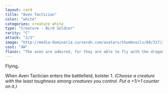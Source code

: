 ```yaml
---
layout: card
title: "Aven Tactician"
color: "white"
categories: creature white
type: "Creature - Bird Soldier"
rarity: "C"
attack: "2/3"
image: "http://media-dominaria.cursecdn.com/avatars/thumbnails/68/317/200/283/635618396865117898.png"
cost: "4W"
flavor: "The aven are admired, for they are able to fly with the dragons."
---
```


Flying.

When Aven Tactician enters the battlefield, bolster 1. <em>(Choose a creature with the least toughness among creatures you control. Put a +1/+1 counter on it.)</em>

